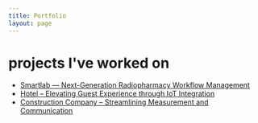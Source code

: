 ```yaml
---
title: Portfolio
layout: page
---
```


# projects I've worked on

- [Smartlab — Next-Generation Radiopharmacy Workflow Management](/portfolio/smartlab/)
- [Hotel – Elevating Guest Experience through IoT Integration](/portfolio/hotel/)
- [Construction Company – Streamlining Measurement and Communication](/portfolio/construction/)
